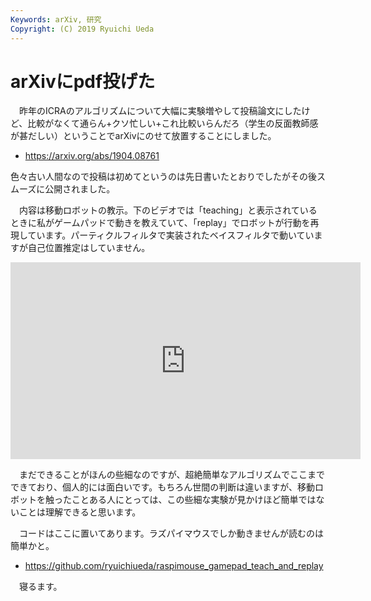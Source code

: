 ```yaml
---
Keywords: arXiv, 研究
Copyright: (C) 2019 Ryuichi Ueda
---
```


# arXivにpdf投げた

　昨年のICRAのアルゴリズムについて大幅に実験増やして投稿論文にしたけど、比較がなくて通らん+クソ忙しい+これ比較いらんだろ（学生の反面教師感が甚だしい）ということでarXivにのせて放置することにしました。

* https://arxiv.org/abs/1904.08761

色々古い人間なので投稿は初めてというのは先日書いたとおりでしたがその後スムーズに公開されました。

　内容は移動ロボットの教示。下のビデオでは「teaching」と表示されているときに私がゲームパッドで動きを教えていて、「replay」でロボットが行動を再現しています。パーティクルフィルタで実装されたベイスフィルタで動いていますが自己位置推定はしていません。

<iframe width="560" height="315" src="https://www.youtube.com/embed/nLhoIT9r_ls" frameborder="0" allow="accelerometer; autoplay; encrypted-media; gyroscope; picture-in-picture" allowfullscreen></iframe>

　まだできることがほんの些細なのですが、超絶簡単なアルゴリズムでここまでできており、個人的には面白いです。もちろん世間の判断は違いますが、移動ロボットを触ったことある人にとっては、この些細な実験が見かけほど簡単ではないことは理解できると思います。

　コードはここに置いてあります。ラズパイマウスでしか動きませんが読むのは簡単かと。

* https://github.com/ryuichiueda/raspimouse_gamepad_teach_and_replay

　寝るます。
